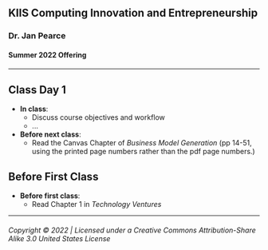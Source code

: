 ## KIIS Computing Innovation and Entrepreneurship
### Dr. Jan Pearce
#### Summer 2022 Offering

---

## Class Day 1
  - **In class**:
    - Discuss course objectives and workflow
    - ...
  - **Before next class**:
    - Read the Canvas Chapter of _Business Model Generation_ (pp 14-51, using the printed page numbers rather than the pdf page numbers.) 

## Before First Class
  - **Before first class**:
    - Read Chapter 1 in _Technology Ventures_
     
---
###### Copyright © 2022 | Licensed under a Creative Commons Attribution-Share Alike 3.0 United States License
